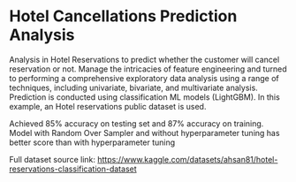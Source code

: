 # Hotel Cancellations Prediction Analysis
Analysis in Hotel Reservations to predict whether the customer will cancel reservation or not. Manage the intricacies of feature engineering and turned to performing a comprehensive exploratory data analysis using a range of techniques, including univariate, bivariate, and multivariate analysis. Prediction is conducted using classification ML models (LightGBM). In this example, an Hotel reservations public dataset is used.

Achieved 85% accuracy on testing set and 87% accuracy on training. Model with Random Over Sampler and without hyperparameter tuning has better score than with hyperparameter tuning

Full dataset source link: https://www.kaggle.com/datasets/ahsan81/hotel-reservations-classification-dataset
